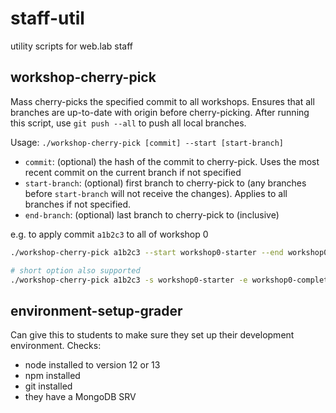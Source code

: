 # staff-util

utility scripts for web.lab staff

## workshop-cherry-pick

Mass cherry-picks the specified commit to all workshops. Ensures that all branches are up-to-date with origin before cherry-picking. After running this script, use `git push --all` to push all local branches.

Usage: `./workshop-cherry-pick [commit] --start [start-branch]`

- `commit`: (optional) the hash of the commit to cherry-pick. Uses the most recent commit on the current branch if not specified
- `start-branch`: (optional) first branch to cherry-pick to (any branches before `start-branch` will not receive the changes). Applies to all branches if not specified.
- `end-branch`: (optional) last branch to cherry-pick to (inclusive)

e.g. to apply commit `a1b2c3` to all of workshop 0

```bash
./workshop-cherry-pick a1b2c3 --start workshop0-starter --end workshop0-complete

# short option also supported
./workshop-cherry-pick a1b2c3 -s workshop0-starter -e workshop0-complete
```

## environment-setup-grader

Can give this to students to make sure they set up their development environment. Checks:

- node installed to version 12 or 13
- npm installed
- git installed
- they have a MongoDB SRV
